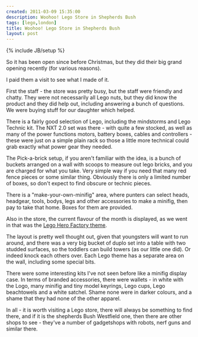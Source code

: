 ```yaml
---
created: 2011-03-09 15:35:00
description: Woohoo! Lego Store in Shepherds Bush
tags: [lego,london]
title: Woohoo! Lego Store in Shepherds Bush
layout: post
---
```

{% include JB/setup %}

So it has been open since before Christmas, but they did their big grand opening recently (for various reasons).

I paid them a visit to see what I made of it.

First the staff - the store was pretty busy, but the staff were friendly and chatty. They were not necessarily all Lego nuts, but they did know the product and they did help out, including answering a bunch of questions. We were buying stuff for our daughter which helped.

There is a fairly good selection of Lego, including the mindstorms and Lego Technic kit. The NXT 2.0 set was there - with quite a few stocked, as well as many of the power functions motors, battery boxes, cables and controllers - these were just on a simple plain rack so those a little more technical could grab exactly what power gear they needed.

The Pick-a-brick setup, if you aren't familiar with the idea, is a bunch of buckets arranged on a wall with scoops to measure out lego bricks, and you are charged for what you take. Very simple way if you need that many red fence pieces or some similar thing. Obviously there is only a limited number of boxes, so don't expect to find obscure or technic pieces.

There is a "make-your-own-minifig" area, where punters can select heads, headgear, tools, bodys, legs and other accessories to make a minifig, then pay to take that home. Boxes for them are provided.

Also in the store, the current flavour of the month is displayed, as we went in that was the <a href="http://www.squidoo.com/lego-hero-factory-theme">Lego Hero Factory theme</a>.

The layout is pretty well thought out, given that youngsters will want to run around, and there was a very big bucket of duplo set into a table with two studded surfaces, so the toddlers can build towers (as our little one did). Or indeed knock each others over. Each Lego theme has a separate area on the wall, including some special bits.

There were some interesting kits I've not seen before like a minifig display case. In terms of branded accessories, there were wallets - in white with the Logo, many minifig and tiny model keyrings, Lego cups, Lego beachtowels and a white satchel. Shame none were in darker colours, and a shame that they had none of the other apparel.

In all - it is worth visiting a Lego store, there will always be something to find there, and if it is the shepherds Bush Westfield one, then there are other shops to see - they've a number of gadgetshops with robots, nerf guns and similar there.
